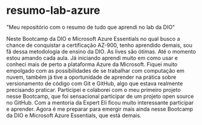 # resumo-lab-azure
"Meu repositório com o resumo de tudo que aprendi no lab da DIO"

Neste Bootcamp da DIO e Microsoft Azure Essentials no qual busco a chance de conquistar a certificação AZ-900, tenho aprendido demais, sou fã dessa metodologia de ensino da DIO.
As lives são ótimas. Até o momento estou amando cada aula. Já iniciando aprendi muito em como usar e conheci mais de perto a plataforma Azure da Microsoft.
Fiquei muito empolgado com as possibilidades de se trabalhar com computação em nuvem, também já tive a oportunidade de aprender na prática sobre versionamento de código com Git e GitHub, algo que estava realmente precisando praticar.
Participei e colaborei com o meu primeiro projeto nesse Bootcamp, que foi sensacional participar de um projeto open source no GitHub. Com a mentoria da Expert Eli ficou muito interessante participar e aprender.
Agora é me preparar para emergir mais ainda nesse Bootcamp da DIO e Microsoft Azure Essentials, que está demais.
